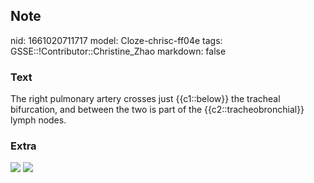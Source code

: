 ## Note
nid: 1661020711717
model: Cloze-chrisc-ff04e
tags: GSSE::!Contributor::Christine_Zhao
markdown: false

### Text
<div>
  The right pulmonary artery crosses just {{c1::below}} the
  tracheal bifurcation, and between the two is part of the
  {{c2::tracheobronchial}} lymph nodes.
</div>

### Extra
<img src="paste-ca6149214bbea1ce930a0fc5a179ccefd5dfbe00.jpg">
<img src="paste-9bfda97679b3e756c687e62f8657ae46258212eb.jpg">
